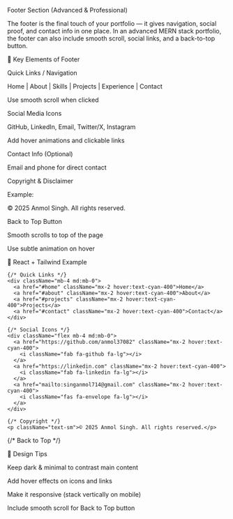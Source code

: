 Footer Section (Advanced & Professional)

The footer is the final touch of your portfolio — it gives navigation, social proof, and contact info in one place. In an advanced MERN stack portfolio, the footer can also include smooth scroll, social links, and a back-to-top button.

🔹 Key Elements of Footer

Quick Links / Navigation

Home | About | Skills | Projects | Experience | Contact

Use smooth scroll when clicked

Social Media Icons

GitHub, LinkedIn, Email, Twitter/X, Instagram

Add hover animations and clickable links

Contact Info (Optional)

Email and phone for direct contact

Copyright & Disclaimer

Example:

© 2025 Anmol Singh. All rights reserved.

Back to Top Button

Smooth scrolls to top of the page

Use subtle animation on hover

🔹 React + Tailwind Example
<footer className="bg-gray-900 text-white py-6 relative">
  <div className="container mx-auto flex flex-col md:flex-row justify-between items-center">

    {/* Quick Links */}
    <div className="mb-4 md:mb-0">
      <a href="#home" className="mx-2 hover:text-cyan-400">Home</a>
      <a href="#about" className="mx-2 hover:text-cyan-400">About</a>
      <a href="#projects" className="mx-2 hover:text-cyan-400">Projects</a>
      <a href="#contact" className="mx-2 hover:text-cyan-400">Contact</a>
    </div>

    {/* Social Icons */}
    <div className="flex mb-4 md:mb-0">
      <a href="https://github.com/anmol37082" className="mx-2 hover:text-cyan-400">
        <i className="fab fa-github fa-lg"></i>
      </a>
      <a href="https://linkedin.com" className="mx-2 hover:text-cyan-400">
        <i className="fab fa-linkedin fa-lg"></i>
      </a>
      <a href="mailto:singanmol714@gmail.com" className="mx-2 hover:text-cyan-400">
        <i className="fas fa-envelope fa-lg"></i>
      </a>
    </div>

    {/* Copyright */}
    <p className="text-sm">© 2025 Anmol Singh. All rights reserved.</p>
  </div>

  {/* Back to Top */}
  <a href="#home" className="absolute bottom-4 right-4 p-2 bg-cyan-500 rounded-full hover:bg-cyan-400 transition">
    <i className="fas fa-arrow-up text-white"></i>
  </a>
</footer>

🔹 Design Tips

Keep dark & minimal to contrast main content

Add hover effects on icons and links

Make it responsive (stack vertically on mobile)

Include smooth scroll for Back to Top button